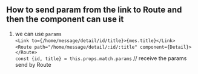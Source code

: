 ## How to send param from the link to Route and then the component can use it

1. we can use `params` <br>
    `<Link to={/home/message/detail/id/title}>{mes.title}</Link>` <br>
    `<Route path="/home/message/detail/:id/:title" component={Detail}></Route>`<br>
    `const {id, title} = this.props.match.params`  // receive the params send by Route <br>

